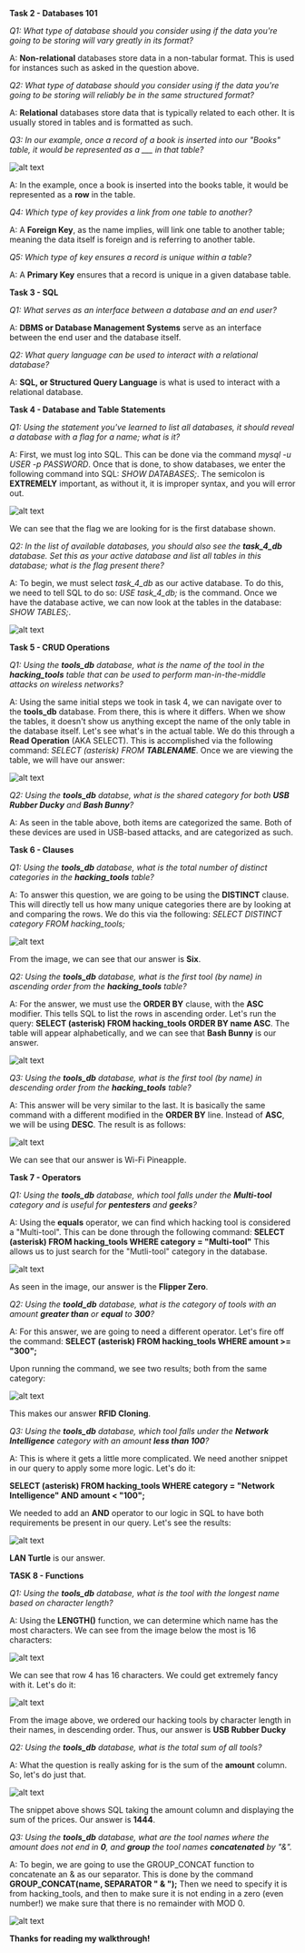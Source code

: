 **Task 2 - Databases 101**

*Q1: What type of database should you consider using if the data you're going to be storing will vary greatly in its format?*

A: **Non-relational** databases store data in a non-tabular format. This is used for instances such as asked in the question above.

*Q2: What type of database should you consider using if the data you're going to be storing will reliably be in the same structured format?*

A: **Relational** databases store data that is typically related to each other. It is usually stored in tables and is formatted as such.

*Q3: In our example, once a record of a book is inserted into our "Books" table, it would be represented as a ___ in that table?*

![alt text](<noah-repos/Images/sql-fig1.png>)

A: In the example, once a book is inserted into the books table, it would be represented as a **row** in the table.

*Q4: Which type of key provides a link from one table to another?*

A: A **Foreign Key**, as the name implies, will link one table to another table; meaning the data itself is foreign and is referring to another table.

*Q5: Which type of key ensures a record is unique within a table?*

A: A **Primary Key** ensures that a record is unique in a given database table.

**Task 3 - SQL**

*Q1: What serves as an interface between a database and an end user?*

A: **DBMS or Database Management Systems** serve as an interface between the end user and the database itself.

*Q2: What query language can be used to interact with a relational database?*

A: **SQL, or Structured Query Language** is what is used to interact with a relational database.

**Task 4 - Database and Table Statements**

*Q1: Using the statement you've learned to list all databases, it should reveal a database with a flag for a name; what is it?*

A: First, we must log into SQL. This can be done via the command *mysql -u USER -p PASSWORD*.
Once that is done, to show databases, we enter the following command into SQL: *SHOW DATABASES;*. The semicolon is **EXTREMELY** important, as without it, it is improper syntax, and you will error out.

![alt text](<noah-repos/Images/sql-fig2.png>)

We can see that the flag we are looking for is the first database shown.

*Q2: In the list of available databases, you should also see the **task_4_db** database. Set this as your active database and list all tables in this database; what is the flag present there?*

A:  To begin, we must select *task_4_db* as our active database. To do this, we need to tell SQL to do so: *USE task_4_db;* is the command. Once we have the database active, we can now look at the tables in the database: *SHOW TABLES;*.

![alt text](<noah-repos/Images/sql-fig3.png>)

**Task 5 - CRUD Operations**

*Q1: Using the **tools_db** database, what is the name of the tool in the **hacking_tools** table that can be used to perform man-in-the-middle attacks on wireless networks?*

A: Using the same initial steps we took in task 4, we can navigate over to the **tools_db** database. From there, this is where it differs. When we show the tables, it doesn't show us anything except the name of the only table in the database itself. Let's see what's in the actual table. We do this through a **Read Operation** (AKA SELECT). This is accomplished via the following command: *SELECT (asterisk) FROM **TABLENAME***. Once we are viewing the table, we will have our answer: 

![alt text](<noah-repos/Images/sql-fig4.png>)

*Q2: Using the **tools_db** databse, what is the shared category for both **USB Rubber Ducky** and **Bash Bunny**?*

A: As seen in the table above, both items are categorized the same. Both of these devices are used in USB-based attacks, and are categorized as such.

**Task 6 - Clauses**

*Q1: Using the **tools_db** database, what is the total number of distinct categories in the **hacking_tools** table?*

A: To answer this question, we are going to be using the **DISTINCT** clause. This will directly tell us how many unique categories there are by looking at and comparing the rows. We do this via the following: *SELECT DISTINCT category FROM hacking_tools;*

![alt text](<noah-repos/Images/sql-fig5.png>)

From the image, we can see that our answer is **Six**.

*Q2: Using the **tools_db** database, what is the first tool (by name) in ascending order from the **hacking_tools** table?*

A: For the answer, we must use the **ORDER BY** clause, with the **ASC** modifier. This tells SQL to list the rows in ascending order. Let's run the query: 
**SELECT (asterisk)
FROM hacking_tools
ORDER BY name ASC**.
The table will appear alphabetically, and we can see that **Bash Bunny** is our answer.

![alt text](<noah-repos/Images/sql-fig6.png>)

*Q3: Using the **tools_db** database, what is the first tool (by name) in descending order from the **hacking_tools** table?*

A: This answer will be very similar to the last. It is basically the same command with a different modified in the **ORDER BY** line. Instead of **ASC**, we will be using **DESC**. The result is as follows:

![alt text](<noah-repos/Images/sql-fig7.png>)

We can see that our answer is Wi-Fi Pineapple.

**Task 7 - Operators**

*Q1: Using the **tools_db** database, which tool falls under the **Multi-tool** category and is useful for **pentesters** and **geeks**?*

A: Using the **equals** operator, we can find which hacking tool is considered a "Multi-tool". This can be done through the following command:
**SELECT (asterisk)
FROM hacking_tools
WHERE category = "Multi-tool"**
This allows us to just search for the "Mutli-tool" category in the database.

![alt text](<noah-repos/Images/sql-fig8.png>)

As seen in the image, our answer is the **Flipper Zero**.

*Q2: Using the **toold_db** database, what is the category of tools with an amount **greater than** or **equal** to **300**?*

A: For this answer, we are going to need a different operator. Let's fire off the command:
**SELECT (asterisk)
FROM hacking_tools
WHERE amount >= "300";**

Upon running the command, we see two results; both from the same category:

![alt text](<noah-repos/Images/sql-fig9.png>)


This makes our answer **RFID Cloning**.

*Q3: Using the **tools_db** database, which tool falls under the **Network Intelligence** category with an amount **less than 100**?*

A: This is where it gets a little more complicated. We need another snippet in our query to apply some more logic.
Let's do it:

**SELECT (asterisk)
FROM hacking_tools
WHERE category = "Network Intelligence" AND amount < "100";**

We needed to add an **AND** operator to our logic in SQL to have both requirements be present in our query. Let's see the results:

![alt text](<noah-repos/Images/sql-fig10.png>)

**LAN Turtle** is our answer.

**TASK 8 - Functions**

*Q1: Using the **tools_db** database, what is the tool with the longest name based on character length?*

A: Using the **LENGTH()** function, we can determine which name has the most characters. We can see from the image below the most is 16 characters:

![alt text](<noah-repos/Images/sql-fig11.png>)

We can see that row 4 has 16 characters. We could get extremely fancy with it. Let's do it:

![alt text](<noah-repos/Images/sql-fig12.png>)

From the image above, we ordered our hacking tools by character length in their names, in descending order. Thus, our answer is **USB Rubber Ducky**


*Q2: Using the **tools_db** database, what is the total sum of all tools?*

A: What the question is really asking for is the sum of the **amount** column. So, let's do just that. 

![alt text](<noah-repos/Images/sql-fig13.png>)

The snippet above shows SQL taking the amount column and displaying the sum of the prices. Our answer is **1444**.

*Q3: Using the **tools_db** database, what are the tool names where the amount does not end in **0**, and **group** the tool names **concatenated** by "&".*

A: To begin, we are going to use the GROUP_CONCAT function to concatenate an & as our separator. This is done by the command **GROUP_CONCAT(name, SEPARATOR " & ");**
Then we need to specify it is from hacking_tools, and then to make sure it is not ending in a zero (even number!) we make sure that there is no remainder with MOD 0.

![alt text](<noah-repos/Images/sql-fig14.png>)

**Thanks for reading my walkthrough!**
